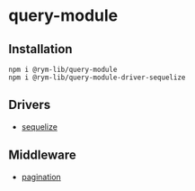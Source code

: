 # query-module

## Installation

```
npm i @rym-lib/query-module
npm i @rym-lib/query-module-driver-sequelize
```

## Drivers

- [sequelize](../query-module-driver-sequelize/README.md)

## Middleware

- [pagination](../query-module-pagination/README.md)
